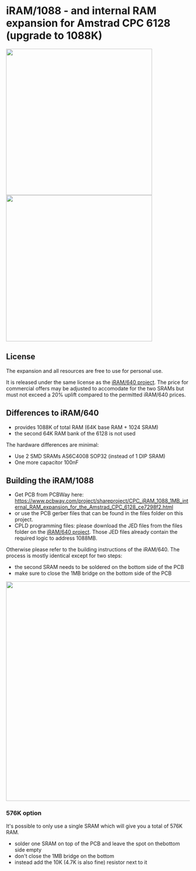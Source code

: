 # iRAM/1088 - and internal RAM expansion for Amstrad CPC 6128 (upgrade to 1088K) 

<img src="/pictures/iram1088a.jpg" width="400"/> <img src="/pictures/iram1088b.jpg" width="400"/>

## License

The expansion and all resources are free to use for personal use.

It is released under the same license as the [iRAM/640 project](https://github.com/etomuc/CPC6128_iRAM-640). The price for commercial offers may be adjusted to accomodate for the two SRAMs but must not exceed a 20% uplift compared to the permitted iRAM/640 prices. 

## Differences to iRAM/640

- provides 1088K of total RAM (64K base RAM + 1024 SRAM)
- the second 64K RAM bank of the 6128 is not used

The hardware differences are minimal:

* Use 2 SMD SRAMs AS6C4008 SOP32 (instead of 1 DIP SRAM)
* One more capacitor 100nF

## Building the iRAM/1088

- Get PCB from PCBWay here: https://www.pcbway.com/project/shareproject/CPC_iRAM_1088_1MB_internal_RAM_expansion_for_the_Amstrad_CPC_6128_ce7298f2.html
- or use the PCB gerber files that can be found in the files folder on this project. 
- CPLD programming files: please download the JED files from the files folder on the [iRAM/640 project](https://github.com/etomuc/CPC6128_iRAM-640). Those JED files already contain the required logic to address 1088MB. 

Otherwise please refer to the building instructions of the iRAM/640. The process is mostly identical except for two steps:

- the second SRAM needs to be soldered on the bottom side of the PCB
- make sure to close the 1MB bridge on the bottom side of the PCB

<img src="/pictures/iram1088bridge.jpg" width="600"/>

### 576K option

It's possible to only use a single SRAM which will give you a total of 576K RAM. 

- solder one SRAM on top of the PCB and leave the spot on thebottom side empty
- don't close the 1MB bridge on the bottom
- instead add the 10K (4.7K is also fine) resistor next to it
